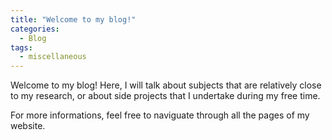 ```yaml
---
title: "Welcome to my blog!"
categories:
  - Blog
tags:
  - miscellaneous
---
```



Welcome to my blog! Here, I will talk about subjects that are relatively close to my research, or about side projects that I undertake during my free time.

For more informations, feel free to naviguate through all the pages of my website.
